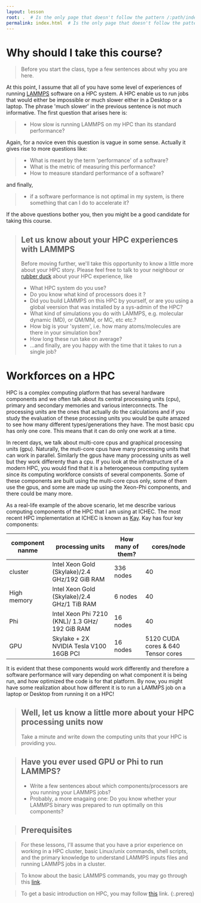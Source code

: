 ```yaml
---
layout: lesson
root: .  # Is the only page that doesn't follow the pattern /:path/index.html
permalink: index.html  # Is the only page that doesn't follow the pattern /:path/index.html
---
```


# Why should I take this course?

>Before you start the class, type a few sentences about why you are here.

At this point, I assume that all of you have some level of experiences of running [LAMMPS](https://lammps.sandia.gov/) software on a HPC system. A HPC enable us to run jobs that would either be impossible or much slower either in a Desktop or a laptop. The phrase 'much slower' in the previous sentence is not much informative. The first question that arises here is:
>   * How slow is running LAMMPS on my HPC than its standard performance?

Again, for a novice even this question is vague in some sense. Actually it gives rise to more questions like:
>   * What is meant by the term 'performance' of a software?
>   * What is the metric of measuring this performance?
>   * How to measure standard performance of a software?

and finally,
>   * if a software performance is not optimal in my system, is there something that can I do to accelerate it?

If the above questions bother you, then you might be a good candidate for taking this course.

> ## Let us know about your HPC experiences with LAMMPS
> Before moving further, we'll take this opportunity to know a little more about your HPC story. Please feel free to talk to your neighbour or [rubber duck](https://rubberduckdebugging.com/) about your HPC experience, like
>  * What HPC system do you use?
>  * Do you know what kind of processors does it ?
>  * Did you build LAMMPS on this HPC by yourself, or are you using a global veersion that was installed by a sys-admin of the HPC?
>  * What kind of simulations you do with LAMMPS, e.g. molecular dynamic (MD), or QM/MM, or MC, etc etc.?
>  * How big is your 'system', i.e. how many atoms/molecules are there in your simulation box?
>  * How long these run take on average?
>  * ...and finally, are you happy with the time that it takes to run a single job?

# Workforces on a HPC
HPC is a complex computing platform that has several hardware components and we often talk about its central processing units (cpu), primary and secondary memories and various interconnects. The processing units are the ones that actually do the calculations and if you study the evaluation of these processing units you would be quite amazed to see how many different types/generations they have. The most basic cpu has only one core. This means that it can do only one work at a time.

In recent days, we talk about multi-core cpus and graphical processing units (gpu). Naturally, the muti-core cpus have many processing units that can work in parallel. Similarly the gpus have many processing units as well but they work differenty than a cpu. If you look at the infrastructure of a modern HPC, you would find that it is a heterogeneous computing system since its computing workforce consists of several components.  Some of these components are built using the multi-core cpus only, some of them use the gpus, and some are made up using the Xeon-Phi components, and there could be many more.

As a real-life example of the above scenario, let me describe various computing components of the HPC that I am using at ICHEC. The most recent HPC implementation at ICHEC is known as [Kay](https://www.ichec.ie/about/infrastructure/kay). Kay has four key components:

| component nanme | processing units | How many of them? | cores/node |
|-----------------|------------------|-------------------|---------|
| cluster | Intel Xeon Gold (Skylake)/2.4 GHz/192 GiB RAM | 336 nodes | 40 |
| High memory | Intel Xeon Gold (Skylake)/2.4 GHz/1 TiB RAM | 6 nodes | 40 |
| Phi | Intel Xeon Phi 7210 (KNL)/ 1.3 GHz/ 192 GiB RAM | 16 nodes | 40 |
| GPU | Skylake + 2X NVIDIA Tesla V100 16GB PCI | 16 nodes | 5120 CUDA cores & 640 Tensor cores |

It is evident that these components would work differently and therefore a software performance will vary depending on what component it is being run, and how optimized the code is for that platform. By now, you might have some realization about how different it is to run a LAMMPS job on a laptop or Desktop from running it on a HPC!

> ## Well, let us know a little more about your HPC processing units now
>Take a minute and write down the computing units that your HPC is providing you.

> ## Have you ever used GPU or Phi to run LAMMPS?
> * Write a few sentences about which components/processors are you running your LAMMPS jobs?
> * Probably, a more enagaing one: Do you know whether your LAMMPS binary was prepared to run optimally on this components?

> ## Prerequisites

> For these lessons, I'll assume that you have a prior experience on working in a HPC cluster, basic Linux/unix commands, shell scripts, and the primary knowledge to understand LAMMPS inputs files and running LAMMPS jobs in a cluster.

> To know about the basic LAMMPS commands, you may go through this [link](https://lammps.sandia.gov/doc/Commands_all.html).

> To get a basic introduction on HPC, you may follow [this](https://github.com/hpc-carpentry/hpc-intro) link.
{:.prereq}
